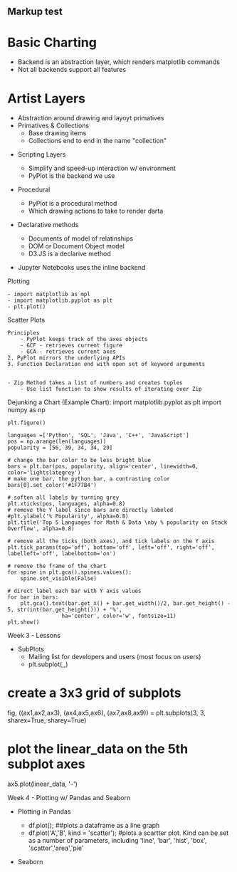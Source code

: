 ## Markup test

# Basic Charting

* Backend is an abstraction layer, which renders matplotlib commands
* Not all backends support all features

# Artist Layers
* Abstraction around drawing and layoyt primatives
* Primatives & Collections
	* Base drawing items
	* Collections end to end in the name "collection"

- Scripting Layers
	- Simplify and speed-up interaction w/ environment
	- PyPlot is the backend we use


- Procedural 
	- PyPlot is a procedural method
	- Which drawing actions to take to render darta

- Declarative methods
	- Documents of model of relatinships
	- DOM or Document Object model
	- D3.JS is a declarive method




- Jupyter Notebooks uses the inline backend


Plotting 

	- import matplotlib as mpl
	- import matplotlib.pyplot as plt
	- plt.plot()


Scatter Plots
	
	Principles
		- PyPlot keeps track of the axes objects
		- GCF - retrieves current figure
		- GCA - retrieves current axes
	2. PyPlot mirrors the underlying APIs
	3. Function Declaration end with open set of keyword arguments


	- Zip Method takes a list of numbers and creates tuples
		- Use list function to show results of iterating over Zip



Dejunking a Chart (Example Chart):
	import matplotlib.pyplot as plt
	import numpy as np

	plt.figure()

	languages =['Python', 'SQL', 'Java', 'C++', 'JavaScript']
	pos = np.arange(len(languages))
	popularity = [56, 39, 34, 34, 29]

	# change the bar color to be less bright blue
	bars = plt.bar(pos, popularity, align='center', linewidth=0, color='lightslategrey')
	# make one bar, the python bar, a contrasting color
	bars[0].set_color('#1F77B4')

	# soften all labels by turning grey
	plt.xticks(pos, languages, alpha=0.8)
	# remove the Y label since bars are directly labeled
	#plt.ylabel('% Popularity', alpha=0.8)
	plt.title('Top 5 Languages for Math & Data \nby % popularity on Stack Overflow', alpha=0.8)

	# remove all the ticks (both axes), and tick labels on the Y axis
	plt.tick_params(top='off', bottom='off', left='off', right='off', labelleft='off', labelbottom='on')

	# remove the frame of the chart
	for spine in plt.gca().spines.values():
	    spine.set_visible(False)
	    
	# direct label each bar with Y axis values
	for bar in bars:
	    plt.gca().text(bar.get_x() + bar.get_width()/2, bar.get_height() - 5, str(int(bar.get_height())) + '%', 
	                 ha='center', color='w', fontsize=11)
	plt.show()


Week 3 - Lessons

- SubPlots
	- Mailing list for developers and users (most focus on users)
	- plt.subplot(<rows>,<columns>,<currentaxis>)

# create a 3x3 grid of subplots
fig, ((ax1,ax2,ax3), (ax4,ax5,ax6), (ax7,ax8,ax9)) = plt.subplots(3, 3, sharex=True, sharey=True)
# plot the linear_data on the 5th subplot axes 
ax5.plot(linear_data, '-')





Week 4 - Plotting w/ Pandas and Seaborn

- Plotting in Pandas
	- df.plot(); ##plots a dataframe as a line graph
	- df.plot('A','B', kind = 'scatter'); #plots a scartter plot. Kind can be set as a number of parameters, including 'line', 'bar', 'hist', 'box', 'scatter','area','pie'
	




- Seaborn










